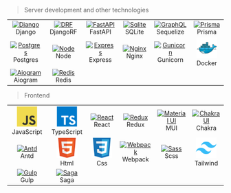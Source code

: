 > Server development and other technologies
<table width="100%">
      <tr>
        <td align="center" width="96">
          <a href="#stack">
            <img
              src="https://cdn.icon-icons.com/icons2/2107/PNG/512/file_type_django_icon_130645.png"
              width="48"
              height="48"
              alt="Django"
            />
          </a>
          <br />Django
        </td>
        <td align="center" width="96">
          <a href="#stack">
            <img
              src="https://restfulapi.net/wp-content/uploads/rest.png"
              width="48"
              height="48"
              alt="DRF"
            />
          </a>
          <br />DjangoRF
        </td>
        <td align="center" width="96">
          <a href="#stack">
            <img
              src="https://cdn.worldvectorlogo.com/logos/fastapi.svg"
              width="48"
              height="48"
              alt="FastAPI"
            />
          </a>
          <br />FastAPI
        </td>
        <td align="center" width="96">
          <a href="#stack">
            <img
              src="https://upload.wikimedia.org/wikipedia/commons/thumb/9/97/Sqlite-square-icon.svg/2048px-Sqlite-square-icon.svg.png"
              width="48"
              height="48"
              alt="Sqlite"
            />
          </a>
          <br />SQLite
        </td>
        <td align="center" width="96">
          <a href="#stack">
            <img
              src="https://sequelize.org/img/logo.svg"
              width="48"
              height="48"
              alt="GraphQL"
            />
          </a>
          <br />Sequelize
        </td>
        <td align="center" width="96">
          <a href="#stack">
            <img
              src="https://cdn.freelogovectors.net/wp-content/uploads/2022/01/prisma_logo-freelogovectors.net_.png"
              width="40"
              height="48"
              alt="Prisma"
            />
          </a>
          <br />Prisma
        </td>
      </tr>
      <tr>
        <td align="center" width="96">
          <a href="#stack">
            <img
              src="https://upload.wikimedia.org/wikipedia/commons/thumb/2/29/Postgresql_elephant.svg/1920px-Postgresql_elephant.svg.png"
              width="48"
              height="48"
              alt="Postgres"
            />
          </a>
          <br />Postgres
        </td>
        <td align="center" width="96">
          <a href="#stack">
            <img
              src="https://cdn.freebiesupply.com/logos/thumbs/2x/nodejs-1-logo.png"
              width="58"
              height="48"
              alt="Node"
            />
          </a>
          <br />Node
        </td>
        <td align="center" width="96">
          <a href="#stack">
            <img
              src="https://wsofter.ru/wp-content/uploads/2017/12/node-express.png"
              width="48"
              height="48"
              alt="Express"
            />
          </a>
          <br />Express
        </td>
        <td align="center" width="96">
          <a href="#stack">
            <img
              src="https://cdn.iconscout.com/icon/free/png-256/nginx-3628948-3030173.png"
              width="48"
              height="48"
              alt="Nginx"
            />
          </a>
          <br />Nginx
        </td>
        <td align="center" width="96">
          <a href="#stack">
            <img
              src="https://cdn.freebiesupply.com/logos/thumbs/2x/gunicorn-logo.png"
              width="48"
              height="48"
              alt="Gunicorn"
            />
          </a>
          <br />Gunicorn
        </td>
        <td align="center" width="96">
          <a href="#stack">
            <img
              src="https://github.com/devicons/devicon/blob/master/icons/docker/docker-original.svg"
              width="48"
              height="48"
              alt="docker"
            />
          </a>
          <br />Docker
        </td>
      </tr>
      <tr>
        <td align="center" width="96">
          <a href="#stack">
            <img
              src="https://docs.aiogram.dev/uk_UA/latest/_static/logo.png"
              width="48"
              height="48"
              alt="Aiogram"
            />
          </a>
          <br />Aiogram
        </td>
        <td align="center" width="96">
          <a href="#stack">
            <img
              src="https://logojinni.com/image/logos/redis.svg"
              width="48"
              height="48"
              alt="Redis"
            />
          </a>
          <br />Redis
        </td>
      </tr>
</table>

> Frontend
<table width="100%">
      <tr>
        <td align="center" width="96">
          <a href="#stack">
            <img
              src="https://raw.githubusercontent.com/devicons/devicon/master/icons/javascript/javascript-original.svg"
              width="48"
              height="48"
              alt="JavaScript"
            />
          </a>
          <br />JavaScript
        </td>
        <td align="center" width="96">
          <a href="#stack">
            <img
              src="https://raw.githubusercontent.com/devicons/devicon/master/icons/typescript/typescript-original.svg"
              width="48"
              height="48"
              alt="TypeScript"
            />
          </a>
          <br />TypeScript
        </td>
        <td align="center" width="96">
          <a href="#stack">
            <img src="https://camo.githubusercontent.com/48d099290b4cb2d7937bcd96e8497cf1845b54a810a6432c70cf944b60b40c77/68747470733a2f2f7261776769742e636f6d2f676f72616e67616a69632f72656163742d69636f6e732f6d61737465722f72656163742d69636f6e732e737667"
              width="48"
              height="48"
              alt="React"
            />
          </a>
          <br />React
        </td>
        <td align="center" width="96">
          <a href="#stack">
            <img
              src="https://cdn.worldvectorlogo.com/logos/redux.svg"
              width="48"
              height="48"
              alt="Redux"
            />
          </a>
          <br />Redux
        </td>
        <td align="center" width="96">
          <a href="#stack">
            <img
              src="https://media.zeemly.com/zeemly/product/material-ui.png"
              width="48"
              height="48"
              alt="Material UI"
            />
          </a>
          <br />MUI
        </td>
        <td align="center" width="96">
          <a href="#stack">
            <img
              src="https://img.icons8.com/color/256/chakra-ui.png"
              width="48"
              height="48"
              alt="Chakra UI"
            />
          </a>
          <br />Chakra
        </td>
      </tr>
      <tr>
        <td align="center" width="96">
          <a href="#stack">
            <img
              src="https://www.clipartmax.com/png/full/291-2918729_ant-design-mobile-ant-design-logo-png.png"
              width="48"
              height="48"
              alt="Antd"
            />
          </a>
          <br />Antd
        </td>
        <td align="center" width="96">
          <a href="#stack">
            <img
              src="https://github.com/devicons/devicon/blob/master/icons/html5/html5-original.svg"
              width="48"
              height="48"
              alt="Html5"
            />
          </a>
          <br />Html
        </td>
        <td align="center" width="96">
          <a href="#stack">
            <img
              src="https://github.com/devicons/devicon/blob/master/icons/css3/css3-original.svg"
              width="48"
              height="48"
              alt="css3"
            />
          </a>
          <br />Css
        </td>
        <td align="center" width="96">
          <a href="#stack">
            <img
              src="https://brandeps.com/icon-download/W/Webpack-icon-vector-02.svg"
              width="48"
              height="48"
              alt="Webpack"
            />
          </a>
          <br />Webpack
        </td>
        <td align="center" width="96">
          <a href="#stack">
            <img
              src="https://brandeps.com/icon-download/S/Sass-icon-vector-04.svg"
              width="48"
              height="48"
              alt="Sass"
            />
          </a>
          <br />Scss
        </td>
        <td align="center" width="96">
          <a href="#stack">
            <img
              src="https://github.com/devicons/devicon/blob/master/icons/tailwindcss/tailwindcss-plain.svg"
              width="48"
              height="48"
              alt="Tailwind"
            />
          </a>
          <br />Tailwind
        </td>
      </tr>
      <tr>
        <td align="center" width="96">
          <a href="#stack">
            <img
              src="https://stickerhub.ru/cache/b/6/f/b/c/b6fbc66d5046c7cf31956a8fb8b8b038532a1323.png?v30"
              width="48"
              height="48"
              alt="Gulp"
            />
          </a>
          <br />Gulp
        </td>
        <td align="center" width="96">
          <a href="#stack">
            <img
              src="https://cdn.freebiesupply.com/logos/thumbs/2x/redux-saga-logo.png"
              width="58"
              height="48"
              alt="Saga"
            />
          </a>
          <br />Saga
        </td>
      </tr>
    </table>
